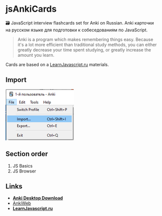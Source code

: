 # jsAnkiCards
🗃 JavaScript interview flashcards set for Anki on Russian. Anki карточки на русском языке для подготовки к собеседованиям по JavaScript. 

> Anki is a program which makes remembering things easy. Because it's a lot more efficient than traditional study methods, you can either greatly decrease your time spent studying, or greatly increase the amount you learn.

Cards are based on a [LearnJavascript.ru](https://learn.javascript.ru/) materials.

## Import

![how to import](./import.png)

## Section order

1. JS Basics
2. JS Browser

## Links 

- [**Anki Desktop Download**](https://apps.ankiweb.net/#download)
- [AnkiWeb](https://ankiweb.net/)
- [**LearnJavascript.ru**](https://learn.javascript.ru/)
